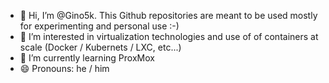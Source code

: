 - 👋 Hi, I’m @Gino5k. This Github repositories are meant to be used mostly for experimenting and personal use :-)
- 👀 I’m interested in virtualization technologies and use of of containers at scale (Docker / Kubernets / LXC, etc...)
- 🌱 I’m currently learning ProxMox
- 😄 Pronouns: he / him

<!---
Gino5k/Gino5k is a ✨ special ✨ repository because its `README.md` (this file) appears on your GitHub profile.
You can click the Preview link to take a look at your changes.
--->

